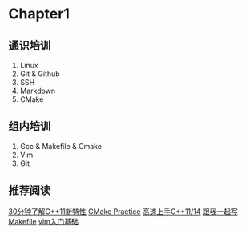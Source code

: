 # Chapter1

## 通识培训

1. Linux
2. Git & Github
3. SSH
4. Markdown
5. CMake

## 组内培训

1. Gcc & Makefile & Cmake
2. Vim
3. Git

## 推荐阅读

[30分钟了解C++11新特性](./assets/30%E5%88%86%E9%92%9F%E4%BA%86%E8%A7%A3C%2B%2B11%E6%96%B0%E7%89%B9%E6%80%A7.pdf)
[CMake Practice](./assets/CMake_Practice.pdf)
[高速上手C++11/14](./assets/cpp1x-tutorial.pdf)
[跟我一起写 Makefile](./assets/Makefile.pdf)
[vim入门基础](./assets/vim.pdf)